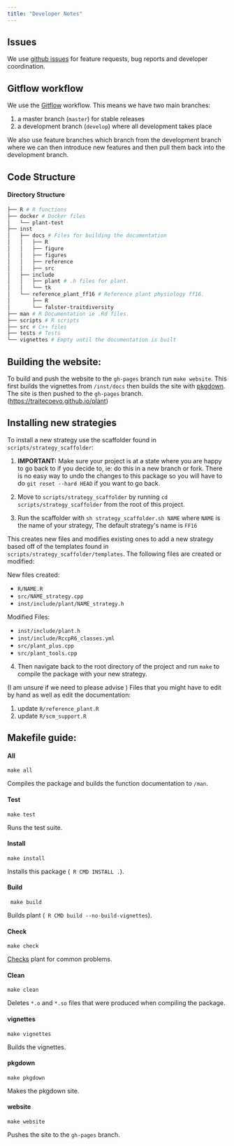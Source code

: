 ```yaml
---
title: "Developer Notes"
---
```


## Issues

We use [github issues](https://github.com/traitecoevo/plant/issues/) for feature requests, bug reports and  developer coordination.

## Gitflow workflow

We use the [Gitflow](https://www.atlassian.com/git/tutorials/comparing-workflows/gitflow-workflow) workflow.
This means we have two main branches:

1. a master branch (`master`) for stable releases
2. a development branch (`develop`) where all development takes place

We also use feature branches which branch from the development branch where we can then introduce new features and then pull them back into the development branch.

##  Code Structure
#### Directory  Structure
```sh
├── R # R functions
├── docker # Docker files
│   └── plant-test
├── inst
│   ├── docs # Files for building the documentation
│   │   ├── R
│   │   ├── figure
│   │   ├── figures
│   │   ├── reference
│   │   ├── src
│   ├── include
│   │   ├── plant # .h files for plant.
│   │   └── tk
│   └── reference_plant_ff16 # Reference plant physiology ff16.
│       ├── R
│       └── falster-traitdiversity
├── man # R Documentation ie .Rd files.
├── scripts # R scripts
├── src # C++ files
├── tests # Tests
└── vignettes # Empty until the documentation is built
```

## Building the website:

To build and push the website to the `gh-pages` branch run `make website`.
This first builds the vignettes from `/inst/docs` then builds the site with [pkgdown](http://pkgdown.r-lib.org).
The site is then pushed to the `gh-pages` branch. (https://traitecoevo.github.io/plant)

## Installing new strategies

To install a new strategy use the scaffolder found in `scripts/strategy_scaffolder`:
1. **IMPORTANT:** Make sure your project is at a state where you are happy to go back to if you decide to, ie: do this in a new branch or fork. There is no easy way to undo the changes to this package so you will have to do `git reset --hard HEAD` if you want to go back.

2. Move to `scripts/strategy_scaffolder` by running `cd scripts/strategy_scaffolder` from the root of this project.
3. Run the scaffolder with `sh strategy_scaffolder.sh NAME` where `NAME` is the name of your strategy, The default strategy's name is `FF16`

This creates new files and modifies existing ones to add a new strategy based off of the templates found in `scripts/strategy_scaffolder/templates`.
The following files are created or modified: 

New files created:
* `R/NAME.R`
* `src/NAME_strategy.cpp`
* `inst/include/plant/NAME_strategy.h`

Modified Files:
* `inst/include/plant.h`
* `inst/include/RccpR6_classes.yml`
* `src/plant_plus.cpp`
* `src/plant_tools.cpp`

4. Then navigate back to the root directory of the project and run `make` to compile the package with your new strategy.

(I am unsure if we need to please advise )
Files that you might have to  edit by hand as well as edit the documentation: 
1. update `R/reference_plant.R`
2. update `R/scm_support.R`


## Makefile guide:

#### All

```make all```

Compiles the package and builds the function documentation to `/man`. 

#### Test

```make test```

Runs the test suite.

#### Install

```make install```

Installs this package (` R CMD INSTALL .`).

#### Build

``` make build```

Builds plant (` R CMD build --no-build-vignettes`).

#### Check

```make check```

[Checks](http://r-pkgs.had.co.nz/check.html) plant for common problems.

#### Clean

```make clean```

Deletes `*.o` and `*.so` files that were produced when compiling the package.

#### vignettes

```make vignettes```

Builds the vignettes.

#### pkgdown

```make pkgdown```

Makes the pkgdown site.

#### website

```make website```

Pushes the site to the `gh-pages` branch. 
